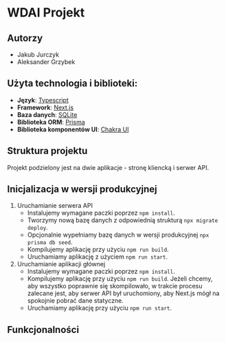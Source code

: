 # WDAI Projekt

## Autorzy
- Jakub Jurczyk
- Aleksander Grzybek

## Użyta technologia i biblioteki:
- **Język**: [Typescript](https://www.typescriptlang.org/)
- **Framework**: [Next.js](https://nextjs.org/)
- **Baza danych**: [SQLite](https://www.sqlite.org/)
- **Biblioteka ORM**: [Prisma](https://www.prisma.io/)
- **Biblioteka komponentów UI**: [Chakra UI](https://www.chakra-ui.com/)

## Struktura projektu
Projekt podzielony jest na dwie aplikacje - stronę kliencką i serwer API.

## Inicjalizacja w wersji produkcyjnej
1. Uruchamianie serwera API
   - Instalujemy wymagane paczki poprzez ```npm install```.
   - Tworzymy nową bazę danych z odpowiednią strukturą ```npx migrate deploy```.
   - Opcjonalnie wypełniamy bazę danych w wersji produkcyjnej ```npx prisma db seed```.
   - Kompilujemy aplikację przy użyciu ```npm run build```.
   - Uruchamiamy aplikację z użyciem ```npm run start```.
2. Uruchamianie aplikacji głównej
   - Instalujemy wymagane paczki poprzez ```npm install```.
   - Kompilujemy aplikację przy użyciu ```npm run build```. Jeżeli chcemy, aby wszystko poprawnie się skompilowało, w trakcie procesu zalecane jest, aby serwer API był uruchomiony, aby Next.js mógł na spokojnie pobrać dane statyczne.
   - Uruchamiamy aplikację przy użyciu ```npm run start```.

## Funkcjonalności